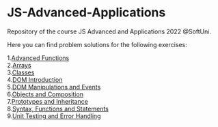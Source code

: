 # JS-Advanced-Applications
Repository of the course JS Advanced and Applications 2022 @SoftUni.

Here you can find problem solutions for the following exercises:

1.[Advanced Functions](https://github.com/PetyaIvanchova/JS-Advanced-Applications/tree/main/Advanced%20Functions)\
2.[Arrays](https://github.com/PetyaIvanchova/JS-Advanced-Applications/tree/main/Arrays)\
3.[Classes](https://github.com/PetyaIvanchova/JS-Advanced-Applications/tree/main/Classes)\
4.[DOM Introduction](https://github.com/PetyaIvanchova/JS-Advanced-Applications/tree/main/DOM%20Introduction)\
5.[DOM Manipulations and Events](https://github.com/PetyaIvanchova/JS-Advanced-Applications/tree/main/DOM%20Manipulations%20and%20Events)\
6.[Objects and Composition](https://github.com/PetyaIvanchova/JS-Advanced-Applications/tree/main/Objects%20and%20Composition)\
7.[Prototypes and Inheritance](https://github.com/PetyaIvanchova/JS-Advanced-Applications/tree/main/Prototypes%20and%20Inheritance)\
8.[Syntax, Functions and Statements](https://github.com/PetyaIvanchova/JS-Advanced-Applications/tree/main/Syntax%2C%20Functions%20and%20Statements)\
9.[Unit Testing and Error Handling](https://github.com/PetyaIvanchova/JS-Advanced-Applications/tree/main/Unit%20Testing%20and%20Error%20Handling)

